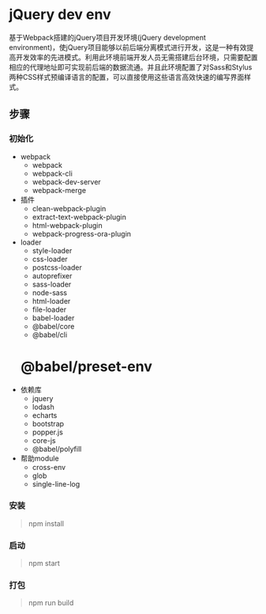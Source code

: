 # jQuery dev env

基于Webpack搭建的jQuery项目开发环境(jQuery development environment)，使jQuery项目能够以前后端分离模式进行开发，这是一种有效提高开发效率的先进模式。利用此环境前端开发人员无需搭建后台环境，只需要配置相应的代理地址即可实现前后端的数据流通。并且此环境配置了对Sass和Stylus两种CSS样式预编译语言的配置，可以直接使用这些语言高效快速的编写界面样式。

## 步骤

### 初始化
* webpack
  * webpack
  * webpack-cli
  * webpack-dev-server
  * webpack-merge
* 插件	
  * clean-webpack-plugin
  * extract-text-webpack-plugin
  * html-webpack-plugin
  * webpack-progress-ora-plugin
* loader
  * style-loader
  * css-loader
  * postcss-loader
  * autoprefixer
  * sass-loader
  * node-sass
  * html-loader
  * file-loader
  * babel-loader
  * @babel/core
  * @babel/cli
  # @babel/preset-env
* 依赖库
  * jquery
  * lodash
  * echarts
  * bootstrap
  * popper.js
  * core-js
  * @babel/polyfill
* 帮助module
  * cross-env
  * glob
  * single-line-log

### 安装
> npm install  

### 启动
> npm start  

### 打包
> npm run build





